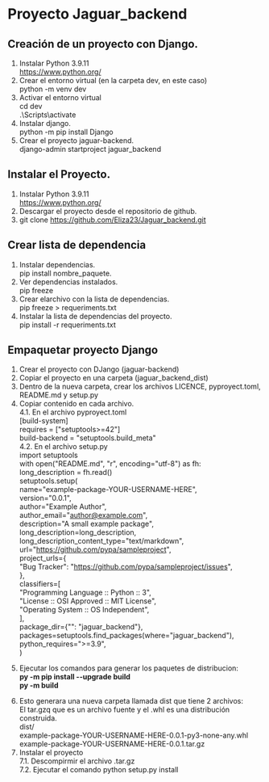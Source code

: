 # Proyecto Jaguar_backend
## Creación de un proyecto con Django. 
1. Instalar Python 3.9.11 <br>
		https://www.python.org/  <br>
2. Crear el entorno virtual (en la carpeta dev, en este caso) <br>
		python -m venv dev  <br> 
3. Activar el entorno virtual   <br> 
   		cd dev  <br>
   		.\Scripts\activate  <br>
4. Instalar django. <br>
		python -m pip install Django <br> 
5. Crear el proyecto jaguar-backend.   <br>
		django-admin startproject jaguar_backend  <br>

## Instalar el Proyecto.
1. Instalar Python 3.9.11 </br>
https://www.python.org/   </br>
2. Descargar el proyecto desde el repositorio de github.   </br>
3. git clone https://github.com/Eliza23/Jaguar_backend.git 

## Crear lista de dependencia
1. Instalar dependencias. <br>
	pip install nombre_paquete. 
2. Ver dependencias instalados. </br>
	pip freeze 
3. Crear elarchivo con la lista de dependencias. <br>
	pip freeze > requeriments.txt 
4. Instalar la lista de dependencias del proyecto. <br>
	pip install -r requeriments.txt 

## Empaquetar proyecto Django
1. Crear el proyecto con DJango (jaguar-backend) 
2. Copiar el proyecto en una carpeta (jaguar_backend_dist)
3. Dentro de la nueva carpeta, crear los archivos LICENCE, pyproyect.toml, README.md y setup.py 
4. Copiar contenido en cada archivo. <br>
4.1. En el archivo pyproyect.toml <br>
		[build-system] </br>
      requires = ["setuptools>=42"] </br>
      build-backend = "setuptools.build_meta" </br>
4.2. En el archivo setup.py  </br>
      import setuptools </br>
      with open("README.md", "r", encoding="utf-8") as fh: </br>
         long_description = fh.read() </br>
         setuptools.setup( </br>
            name="example-package-YOUR-USERNAME-HERE", </br>
            version="0.0.1", </br>
            author="Example Author", </br>
            author_email="author@example.com", </br>
            description="A small example package", </br>
            long_description=long_description, </br>
            long_description_content_type="text/markdown", </br>
            url="https://github.com/pypa/sampleproject", </br>
            project_urls={ </br>
               "Bug Tracker": "https://github.com/pypa/sampleproject/issues", </br>
            }, </br>
            classifiers=[ </br>
               "Programming Language :: Python :: 3", </br>
               "License :: OSI Approved :: MIT License", </br>
               "Operating System :: OS Independent", </br>
            ], </br>
            package_dir={"": "jaguar_backend"}, </br>
            packages=setuptools.find_packages(where="jaguar_backend"), </br>
            python_requires=">=3.9", </br>
         )  </p>
5. Ejecutar los comandos para generar los paquetes de distribucion: </br>
	<strong> py -m pip install --upgrade build </strong> </br>
	<strong> py -m build </strong></p>
6. Esto generara una nueva carpeta llamada dist que tiene 2 archivos: </br>
	      El tar.gzq que es un archivo fuente y el .whl es una distribución construida. </br>
            dist/</br>
               example-package-YOUR-USERNAME-HERE-0.0.1-py3-none-any.whl</br>
               example-package-YOUR-USERNAME-HERE-0.0.1.tar.gz
7. Instalar el proyecto </br> 
7.1. Descompirmir el archivo .tar.gz </br> 
7.2. Ejecutar el comando python setup.py install


